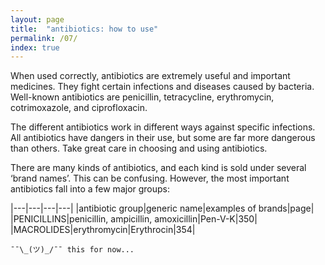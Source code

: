 ```yaml
---
layout: page
title:  "antibiotics: how to use"
permalink: /07/
index: true
---
```

When used correctly, antibiotics are extremely useful and important medicines. They fight certain infections and diseases caused by bacteria. Well-known antibiotics are penicillin, tetracycline, erythromycin, cotrimoxazole, and ciprofloxacin.

The different antibiotics work in different ways against specific infections. All antibiotics have dangers in their use, but some are far more dangerous than others. Take great care in choosing and using antibiotics.

There are many kinds of antibiotics, and each kind is sold under several ‘brand names’. This can be confusing. However, the most important antibiotics fall into a few major groups:


|---|---|---|---|
|antibiotic group|generic name|examples of brands|page|
|PENICILLINS|penicillin, ampicillin, amoxicillin|Pen-V-K|350|
|MACROLIDES|erythromycin|Erythrocin|354|



```
¯¯\_(ツ)_/¯¯ this for now...
```
